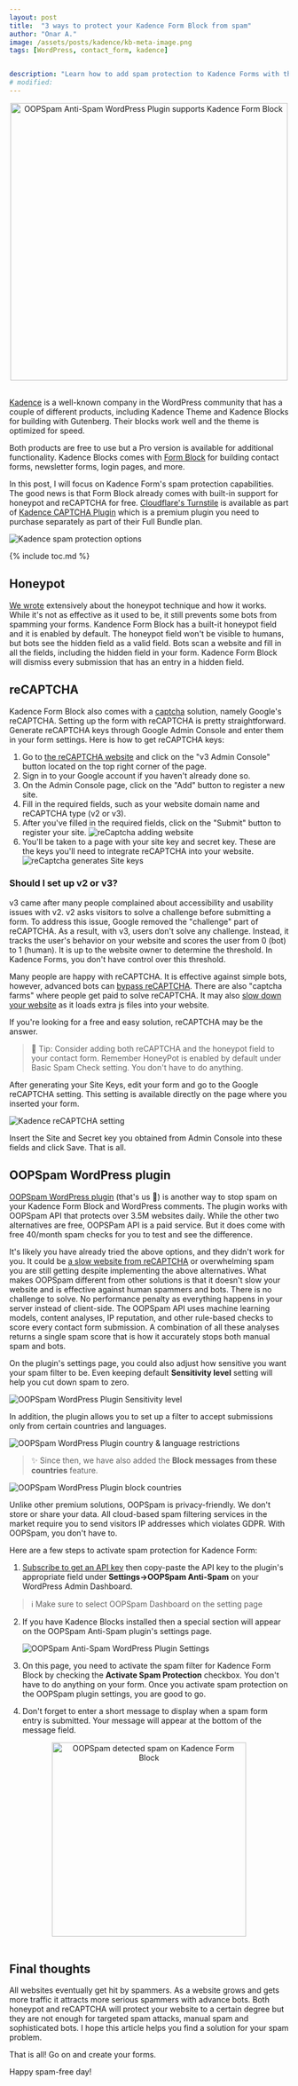 ```yaml
---
layout: post
title:  "3 ways to protect your Kadence Form Block from spam"
author: "Onar A."
image: /assets/posts/kadence/kb-meta-image.png
tags: [WordPress, contact_form, kadence]


description: "Learn how to add spam protection to Kadence Forms with these 3 different methods in WordPress."
# modified: 
---
```

<center>
<a href="https://wordpress.org/plugins/oopspam-anti-spam/">
<img loading="lazy"  width="500" alt="OOPSpam Anti-Spam WordPress Plugin supports Kadence Form Block" src="/blog/assets/posts/kadence/kb-blog-header.png">
</a>
</center>
<br/>

[Kadence](https://www.kadencewp.com/) is a well-known company in the WordPress community that has a couple of different products, including Kadence Theme and Kadence Blocks for building with Gutenberg. Their blocks work well and the theme is optimized for speed.

Both products are free to use but a Pro version is available for additional functionality. Kadence Blocks comes with [Form Block](https://www.kadencewp.com/help-center/docs/kadence-blocks/form-block/) for building contact forms, newsletter forms, login pages, and more. 

In this post, I will focus on Kadence Form's spam protection capabilities. The good news is that Form Block already comes with built-in support for honeypot and reCAPTCHA for free. [Cloudflare's Turnstile](https://www.oopspam.com/blog/cloudflare-turnstile) is available as part of [Kadence CAPTCHA Plugin](https://www.kadencewp.com/product/kadence-google-recaptcha/) which is a premium plugin you need to purchase separately as part of their Full Bundle plan.

![Kadence spam protection options](/blog/assets/posts/kadence/kadence-spam-protection.png "Kadence spam protection options")

{% include toc.md %}

## Honeypot

[We wrote](https://www.oopspam.com/blog/ways-to-stop-spam#honeypot-filter-spam-with-a-hidden-field) extensively about the honeypot technique and how it works. While it's not as effective as it used to be, it still prevents some bots from spamming your forms. Kandence Form Block has a built-it honeypot field and it is enabled by default. The honeypot field won't be visible to humans, but bots see the hidden field as a valid field. Bots scan a website and fill in all the fields, including the hidden field in your form. Kadence Form Block will dismiss every submission that has an entry in a hidden field.

## reCAPTCHA

Kadence Form Block also comes with a [captcha](https://www.oopspam.com/blog/ways-to-stop-spam#captcha-solve-an-interactive-problem) solution, namely Google's reCAPTCHA. Setting up the form with reCAPTCHA is pretty straightforward. Generate reCAPTCHA keys through Google Admin Console and enter them in your form settings. Here is how to get reCAPTCHA keys:

1. Go to [the reCAPTCHA website](https://www.google.com/recaptcha/) and click on the "v3 Admin Console" button located on the top right corner of the page.
2. Sign in to your Google account if you haven't already done so.
3. On the Admin Console page, click on the "Add" button to register a new site.
4. Fill in the required fields, such as your website domain name and reCAPTCHA type (v2 or v3).
5. After you've filled in the required fields, click on the "Submit" button to register your site.
    ![reCaptcha adding website](/blog/assets/posts/kadence/recaptcha-form.png "reCaptcha adding website")
6. You'll be taken to a page with your site key and secret key. These are the keys you'll need to integrate reCAPTCHA into your website.
    ![reCaptcha generates Site keys](/blog/assets/posts/kadence/recaptcha-keys.jpg "reCaptcha generates Site keys")

### Should I set up v2 or v3?

v3 came after many people complained about accessibility and usability issues with v2. v2 asks visitors to solve a challenge before submitting a form. To address this issue, Google removed the "challenge" part of reCAPTCHA. As a result, with v3, users don't solve any challenge. Instead, it tracks the user's behavior on your website and scores the user from 0 (bot) to 1 (human). It is up to the website owner to determine the threshold. In Kadence Forms, you don't have control over this threshold.

Many people are happy with reCAPTCHA. It is effective against simple bots, however, advanced bots can [bypass reCAPTCHA](https://www.oopspam.com/blog/bypassing-captcha). There are also "captcha farms" where people get paid to solve reCAPTCHA. It may also [slow down your website](https://www.oopspam.com/blog/recaptcha-performance-analyses) as it loads extra js files into your website.

If you're looking for a free and easy solution, reCAPTCHA may be the answer.

> 📌 Tip: Consider adding both reCAPTCHA and the honeypot field to your contact form. Remember HoneyPot is enabled by default under Basic Spam Check setting. You don't have to do anything.

After generating your Site Keys, edit your form and go to the Google reCAPTCHA setting. This setting is available directly on the page where you inserted your form.

![Kadence reCAPTCHA setting](/blog/assets/posts/kadence/kadence-reCaptcha.png "Kadence reCAPTCHA setting")

Insert the Site and Secret key you obtained from Admin Console into these fields and click Save. That is all.

## OOPSpam WordPress plugin

[OOPSpam WordPress plugin](https://wordpress.org/plugins/oopspam-anti-spam/) (that's us 👋) is another way to stop spam on your Kadence Form Block and WordPress comments. The plugin works with OOPSpam API that protects over 3.5M websites daily. While the other two alternatives are free, OOPSPam API is a paid service. But it does come with free 40/month spam checks for you to test and see the difference.

It's likely you have already tried the above options, and they didn't work for you. It could be [a slow website from reCAPTCHA](https://www.oopspam.com/blog/recaptcha-performance-analyses) or overwhelming spam you are still getting despite implementing the above alternatives. What makes OOPSpam different from other solutions is that it doesn't slow your website and is effective against human spammers and bots. There is no challenge to solve. No performance penalty as everything happens in your server instead of client-side. The OOPSpam API uses machine learning models, content analyses, IP reputation, and other rule-based checks to score every contact form submission. A combination of all these analyses returns a single spam score that is how it accurately stops both manual spam and bots.

On the plugin's settings page, you could also adjust how sensitive you want your spam filter to be. Even keeping default __Sensitivity level__ setting will help you cut down spam to zero.

![OOPSpam WordPress Plugin Sensitivity level](https://www.oopspam.com/assets/WP_SensitivyLevel.jpg "OOPSpam WordPress Plugin Sensitivity level")

In addition, the plugin allows you to set up a filter to accept submissions only from certain countries and languages.

![OOPSpam WordPress Plugin country & language restrictions](https://www.oopspam.com/assets/country-language-filter.png "OOPSpam WordPress Plugin country & language restrictions")

> ✨ Since then, we have also added the __Block messages from these countries__ feature.

![OOPSpam WordPress Plugin block countries](https://www.oopspam.com/blog/assets/wp-block-countries.png "OOPSpam WordPress Plugin block countries")

Unlike other premium solutions, OOPSpam is privacy-friendly. We don't store or share your data. All cloud-based spam filtering services in the market require you to send visitors IP addresses which violates GDPR. With OOPSpam, you don't have to.

Here are a few steps to activate spam protection for Kadence Form:

1. [Subscribe to get an API key](https://app.oopspam.com/Identity/Account/Register) then copy-paste the API key to the plugin's appropriate field under __Settings->OOPSpam Anti-Spam__ on your WordPress Admin Dashboard.

> ℹ️ Make sure to select OOPSpam Dashboard on the setting page

2. If you have Kadence Blocks installed then a special section will appear on the OOPSpam Anti-Spam plugin's settings page.

    ![OOPSpam Anti-Spam WordPress Plugin Settings](/blog/assets/posts/kadence/oopspam-kb-setting.png "OOPSpam Anti-Spam WordPress Plugin Settings")

3. On this page, you need to activate the spam filter for Kadence Form Block by checking the **Activate Spam Protection** checkbox. You don't have to do anything on your form. Once you activate spam protection on the OOPSpam plugin settings, you are good to go.

4. Don't forget to enter a short message to display when a spam form entry is submitted. Your message will appear at the bottom of the message field.

<center>
<img loading="lazy"  width="350" alt="OOPSpam detected spam on Kadence Form Block" src="/blog/assets/posts/kadence/kb-spam-detected.png">
</center>
<br/>

## Final thoughts

All websites eventually get hit by spammers. As a website grows and gets more traffic it attracts more serious spammers with advance bots. Both honeypot and reCAPTCHA will protect your website to a certain degree but they are not enough for targeted spam attacks, manual spam and sophisticated bots. I hope this article helps you find a solution for your spam problem.

That is all! Go on and create your forms.

Happy spam-free day!
